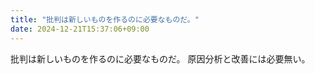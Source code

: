 ```yaml
---
title: "批判は新しいものを作るのに必要なものだ。"
date: 2024-12-21T15:37:06+09:00
---
```

批判は新しいものを作るのに必要なものだ。
原因分析と改善には必要無い。
